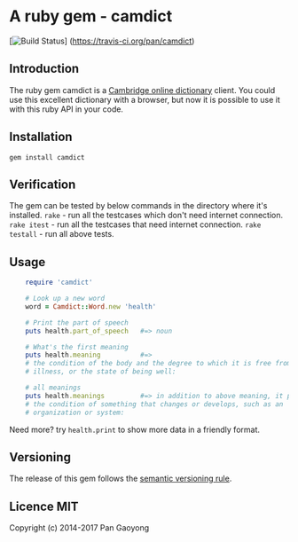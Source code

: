 # A ruby gem - camdict
[![Build Status](https://travis-ci.org/pan/camdict.svg?branch=master)]
(https://travis-ci.org/pan/camdict)

## Introduction

The ruby gem camdict is a [Cambridge online dictionary][1] client.
You could use this excellent dictionary with a browser, but now it is possible
to use it with this ruby API in your code.

## Installation
`gem install camdict`

## Verification
The gem can be tested by below commands in the directory where it's installed.
`rake`         - run all the testcases which don't need internet connection.
`rake itest`   - run all the testcases that need internet connection.
`rake testall` - run all above tests.

## Usage

```ruby
    require 'camdict'

    # Look up a new word
    word = Camdict::Word.new 'health'

    # Print the part of speech
    puts health.part_of_speech   #=> noun

    # What's the first meaning
    puts health.meaning          #=>
    # the condition of the body and the degree to which it is free from
    # illness, or the state of being well:

    # all meanings
    puts health.meanings         #=> in addition to above meaning, it prints
    # the condition of something that changes or develops, such as an
    # organization or system:

```

Need more? try `health.print` to show more data in a friendly format.

## Versioning
The release of this gem follows the [semantic versioning rule][2].

## Licence MIT
Copyright (c) 2014-2017 Pan Gaoyong

[1]: http://dictionary.cambridge.com "Cambridge"
[2]: http://semver.org
